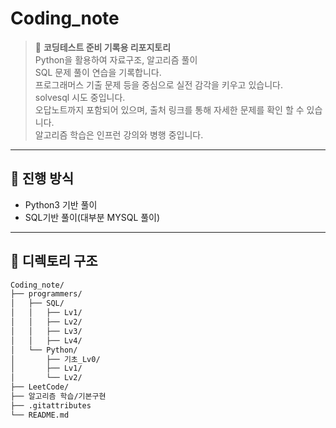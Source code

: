 # Coding_note
> 📌 **코딩테스트 준비 기록용 리포지토리**  
> Python을 활용하여 자료구조, 알고리즘 풀이</br>
>  SQL 문제 풀이 연습을 기록합니다.</br>
> 프로그래머스 기출 문제 등을 중심으로 실전 감각을 키우고 있습니다.</br>
> solvesql 시도 중입니다.</br>
> 오답노트까지 포함되어 있으며, 출처 링크를 통해 자세한 문제를 확인 할 수 있습니다.</br>
> 알고리즘 학습은 인프런 강의와 병행 중입니다.

---

## 📆 진행 방식
- Python3 기반 풀이
- SQL기반 풀이(대부분 MYSQL 풀이)

---

## 📂 디렉토리 구조

```bash
Coding_note/
├── programmers/
│   ├── SQL/
│   │   ├── Lv1/
│   │   ├── Lv2/
│   │   ├── Lv3/
│   │   ├── Lv4/
│   └── Python/
│       ├── 기초_Lv0/
│       ├── Lv1/
│       └── Lv2/
├── LeetCode/
├── 알고리즘 학습/기본구현
├── .gitattributes
└── README.md
